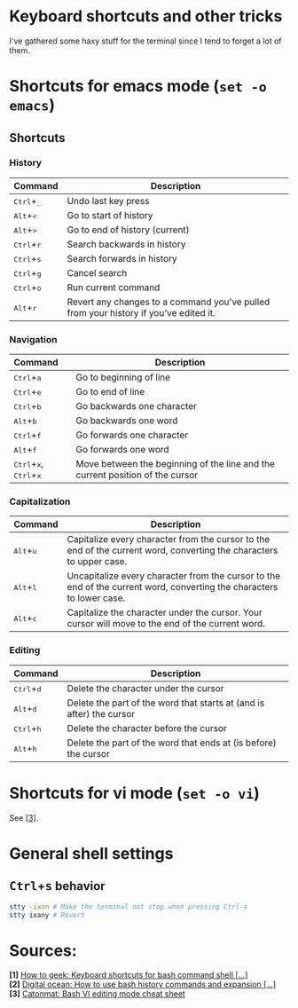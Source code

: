 # Keyboard shortcuts and other tricks
I've gathered some haxy stuff for the terminal since I tend to forget a lot of them.

# Shortcuts for emacs mode (`set -o emacs`)

## Shortcuts

### History
| Command                       | Description                    |
|:------------------------------|--------------------------------|
| <kbd>Ctrl</kbd>+<kbd>\_</kbd> | Undo last key press            |
| <kbd>Alt</kbd>+<kbd><</kbd>   | Go to start of history         |
| <kbd>Alt</kbd>+<kbd>></kbd>   | Go to end of history (current) |
| <kbd>Ctrl</kbd>+<kbd>r</kbd>  | Search backwards in history    |
| <kbd>Ctrl</kbd>+<kbd>s</kbd>  | Search forwards in history     |
| <kbd>Ctrl</kbd>+<kbd>g</kbd>  | Cancel search                  |
| <kbd>Ctrl</kbd>+<kbd>o</kbd>  | Run current command            |
| <kbd>Alt</kbd>+<kbd>r</kbd>   | Revert any changes to a command you’ve pulled from your history if you’ve edited it. |

### Navigation
| Command                      | Description                    |
|:-----------------------------|--------------------------------|
| <kbd>Ctrl</kbd>+<kbd>a</kbd> | Go to beginning of line        |
| <kbd>Ctrl</kbd>+<kbd>e</kbd> | Go to end of line              |
| <kbd>Ctrl</kbd>+<kbd>b</kbd> | Go backwards one character     |
| <kbd>Alt</kbd>+<kbd>b</kbd>  | Go backwards one word          |
| <kbd>Ctrl</kbd>+<kbd>f</kbd> | Go forwards one character      |
| <kbd>Alt</kbd>+<kbd>f</kbd>  | Go forwards one word           |
| <kbd>Ctrl</kbd>+<kbd>x</kbd>, <kbd>Ctrl</kbd>+<kbd>x</kbd> | Move between the beginning of the line and the current position of the cursor |

### Capitalization
| Command  | Description                    |
|:---------|--------------------------------|
| <kbd>Alt</kbd>+<kbd>u</kbd>  | Capitalize every character from the cursor to the end of the current word, converting the characters to upper case.| 
| <kbd>Alt</kbd>+<kbd>l</kbd>  | Uncapitalize every character from the cursor to the end of the current word, converting the characters to lower case.| 
| <kbd>Alt</kbd>+<kbd>c</kbd>  | Capitalize the character under the cursor. Your cursor will move to the end of the current word.| 

### Editing
| Command  | Description                    |
|:---------|--------------------------------|
| <kbd>Ctrl</kbd>+<kbd>d</kbd>  | Delete the character under the cursor | 
| <kbd>Alt</kbd>+<kbd>d</kbd>   | Delete the part of the word that starts at (and is after) the cursor | 
| <kbd>Ctrl</kbd>+<kbd>h</kbd>  | Delete the character before the cursor | 
| <kbd>Alt</kbd>+<kbd>h</kbd>   | Delete the part of the word that ends at (is before) the cursor | 

# Shortcuts for vi mode (`set -o vi`)
See [\[3\]](#sources).

# General shell settings
## <kbd>Ctrl</kbd>+<kbd>s</kbd> behavior
```bash
stty -ixon # Make the terminal not stop when pressing Ctrl-s
stty ixany # Revert
```

# Sources:
**[1]** [How to geek: Keyboard shortcuts for bash command shell \[...\]][howtogeek] \
**[2]** [Digital ocean: How to use bash history commands and expansion \[...\]][digitalocean] \
**[3]** [Catonmat: Bash VI editing mode cheat sheet][catonmat]

[howtogeek]: https://www.howtogeek.com/howto/ubuntu/keyboard-shortcuts-for-bash-command-shell-for-ubuntu-debian-suse-redhat-linux-etc
[digitalocean]: https://www.digitalocean.com/community/tutorials/how-to-use-bash-history-commands-and-expansions-on-a-linux-vps
[catonmat]: http://www.catonmat.net/download/bash-vi-editing-mode-cheat-sheet.pdf

